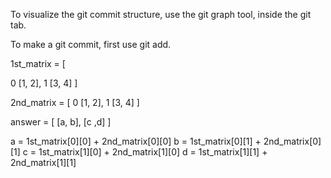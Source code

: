 To visualize the git commit structure, use the git graph tool, inside the git tab.

To make a git commit, first use git add.


1st_matrix = [
 
 0  [1, 2],
 1  [3, 4]
]

2nd_matrix = [
 0   [1, 2],
 1   [3, 4]
]


answer = [
    [a, b],
    [c ,d]
]

a = 1st_matrix[0][0] + 2nd_matrix[0][0]
b = 1st_matrix[0][1] + 2nd_matrix[0][1]
c = 1st_matrix[1][0] + 2nd_matrix[1][0]
d = 1st_matrix[1][1] + 2nd_matrix[1][1]

